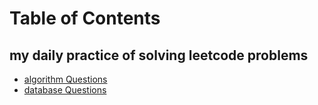 # Table of Contents

## my daily practice of solving leetcode problems
* [algorithm Questions](/questions/algorithms-question.md)
* [database Questions](/questions/database-question.md)
